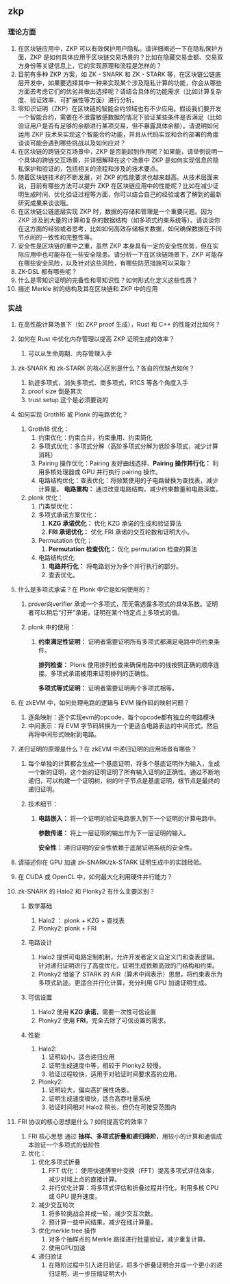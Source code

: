 ## zkp

### 理论方面

1. 在区块链应用中，ZKP 可以有效保护用户隐私。请详细阐述一下在隐私保护方面，ZKP 是如何具体应用于区块链交易场景的？比如在隐藏交易金额、交易双方身份等关键信息上，它的实现原理和流程是怎样的？
2. 目前有多种 ZKP 方案，如 ZK - SNARK 和 ZK - STARK 等，在区块链公链底层开发中，如果要选择其中一种来实现某个涉及隐私计算的功能，你会从哪些方面去考虑它们的优劣并做出选择呢？请结合具体的功能需求（比如计算复杂度、验证效率、可扩展性等方面）进行分析。
3. 零知识证明（ZKP）在区块链的智能合约领域也有不少应用。假设我们要开发一个智能合约，需要在不泄露敏感数据的情况下验证某些条件是否满足（比如验证用户是否有足够的余额进行某项交易，但不暴露具体余额）。请说明如何运用 ZKP 技术来实现这个智能合约功能，并且从代码实现和合约部署的角度谈谈可能会遇到哪些挑战以及如何应对？
4. 在区块链的跨链交互场景中，ZKP 是否能起到作用呢？如果能，请举例说明一个具体的跨链交互场景，并详细解释在这个场景中 ZKP 是如何实现信息的隐私保护和验证的，包括相关的流程和涉及的技术要点。
5. 随着区块链技术的不断发展，对 ZKP 的性能要求也越来越高。从技术层面来说，目前有哪些方法可以提升 ZKP 在区块链应用中的性能呢？比如在减少证明生成时间、优化验证过程等方面，你可以结合自己的经验或者了解到的最新研究成果来谈谈哦。
6. 在区块链公链底层实现 ZKP 时，数据的存储和管理是一个重要问题。因为 ZKP 涉及到大量的计算和复杂的数据结构（如多项式约束系统等）。请谈谈你在这方面的经验或者思考，比如如何高效存储相关数据，如何确保数据在不同节点间的一致性和完整性等。
7. 安全性是区块链的重中之重，虽然 ZKP 本身具有一定的安全性优势，但在实际应用中也可能存在一些安全隐患。请分析一下在区块链场景下，ZKP 可能存在哪些安全风险，以及针对这些风险，有哪些防范措施可以采取？
8. ZK-DSL 都有哪些呢？
9. 什么是零知识证明的完备性和零知识性？如何形式化定义这些性质？
10. 描述 Merkle 树的结构及其在区块链和 ZKP 中的应用

### 实战

1. 在高性能计算场景下（如 ZKP proof 生成），Rust 和 C++ 的性能对比如何？

2. 如何在 Rust 中优化内存管理以提高 ZKP 证明生成的效率？

   1. 可以从生命周期、内存管理入手

3. zk-SNARK 和 zk-STARK 的核心区别是什么？各自的优缺点如何？

   1. 轨迹多项式，消失多项式、商多项式，R1CS 等各个角度入手
   2. proof size 倒是其次
   3. trust setup 这个是必须要说的

4. 如何实现 Groth16 或 Plonk 的电路优化？

   1. Groth16 优化：
      1. 约束优化：约束合并，约束重用、约束简化
      2. 多项式优化：多项式分解（高阶多项式分解为低阶多项式，减少计算消耗）
      3. Pairing 操作优化：Pairing 友好曲线选择、**Pairing 操作并行化：** 利用多核处理器或 GPU 并行执行 pairing 操作。
      4. 电路结构优化：查表优化：将频繁使用的子电路替换为查找表，减少计算量。 **电路重构：** 通过改变电路结构，减少约束数量和电路深度。
   2. plonk 优化：
      1. 门类型优化：
      2. 多项式承诺方案优化：
         1. **KZG 承诺优化：** 优化 KZG 承诺的生成和验证算法
         2. **FRI 承诺优化：** 优化 FRI 承诺的交互轮数和证明大小。
      3. Permutation 优化：
         1. **Permutation 检查优化：** 优化 permutation 检查的算法
      4. 电路结构优化
         1. **电路并行化：** 将电路划分为多个并行执行的部分。
         2. 查表优化。

5. 什么是多项式承诺？在 Plonk 中它是如何使用的？

   1. prover向verifier 承诺一个多项式，而无需透露多项式的具体系数。证明者可以稍后“打开”承诺，证明在某个特定点上多项式的值。

   2. plonk 中的使用：

      1. **约束满足性证明：** 证明者需要证明所有多项式都满足电路中的约束条件。

         **排列检查：** Plonk 使用排列检查来确保电路中的线按照正确的顺序连接。多项式承诺被用来证明排列的正确性。

         **多项式等式证明：** 证明者需要证明两个多项式相等。

6. 在 zkEVM 中，如何处理电路的逻辑与 EVM 操作码的映射问题？

   1. 逐条映射：逐个实现evm的opcode，每个opcode都有独立的电路模块
   2. 中间表示：将 EVM 字节码转换为一个更适合电路表达的中间形式，然后再将中间形式映射到电路。

7. 递归证明的原理是什么？在 zkEVM 中递归证明的应用场景有哪些？

   1. 每个单独的计算都会生成一个基底证明，将多个基底证明作为输入，生成一个新的证明，这个新的证明证明了所有输入证明的正确性。通过不断地递归，可以构建一个证明树，树的叶子节点是基底证明，根节点是最终的递归证明。

   2. 技术细节：

      1. **电路嵌入：** 将一个证明的验证电路嵌入到下一个证明的计算电路中。

         **参数传递：** 将上一层证明的输出作为下一层证明的输入。

         **安全性：** 递归证明的安全性依赖于底层证明系统的安全性。

8. 请描述你在 GPU 加速 zk-SNARK/zk-STARK 证明生成中的实践经验。

9. 在 CUDA 或 OpenCL 中，如何最大化利用硬件并行能力？

10. zk-SNARK 的 Halo2 和 Plonky2 有什么主要区别？

    1. 数学基础

       1. Halo2 ： plonk + KZG + 查找表
       2. Plonky2: plonk + FRI 

    2. 电路设计

       1. Halo2 提供可电路定制机制，允许开发者定义自定义门和查表逻辑。针对递归证明进行了高度优化，证明生成依赖高效的门结构和约束。
       2. Plonky2 借鉴了 STARK 的 AIR（算术中间表示）思想，将约束表示为多项式轨迹。更适合并行化计算，充分利用 GPU 加速证明生成。

    3. 可信设置

       1. Halo2 使用 **KZG 承诺**，需要一次性可信设置
       2. Plonky2 使用 **FRI**，完全去除了可信设置的需求。

    4. 性能

       1. Halo2:
          1. 证明较小，适合递归应用
          2. 证明生成速度中等，相较于 Plonky2 较慢。
          3. 验证过程较快，适用于对验证时间要求高的应用。
       2. Plonky2:
          1. 证明较大，偏向高扩展性场景。
          2. 证明生成速度极快，适合高吞吐量系统
          3. 验证时间相对 Halo2 稍长，但仍在可接受范围内

       

11. FRI 协议的核心思想是什么？如何提高它的效率？

    1. FRI 核心思想 通过 **抽样、多项式折叠和递归降阶**，用较小的计算和通信成本验证一个多项式的低阶性
    2. 优化：
       1. 优化多项式折叠
          1. FFT 优化： 使用快速傅里叶变换（FFT）提高多项式评估效率，减少对域上点的直接计算。
          2. 并行优化计算：将多项式评估和折叠过程并行化，利用多核 CPU 或 GPU 提升速度。
       2. 减少交互轮次
          1. 将多轮挑战合并成一轮，减少交互次数。
          2. 预计算一些中间结果，减少在线计算量。
       3. 优化merkle tree 操作
          1. 对多个抽样点的 Merkle 路径进行批量验证，减少重复计算。
          2. 使用GPU加速 
       4. 递归验证
          1. 在降阶过程中引入递归验证，将多个折叠证明合并成一个更小的递归证明，进一步压缩证明大小





